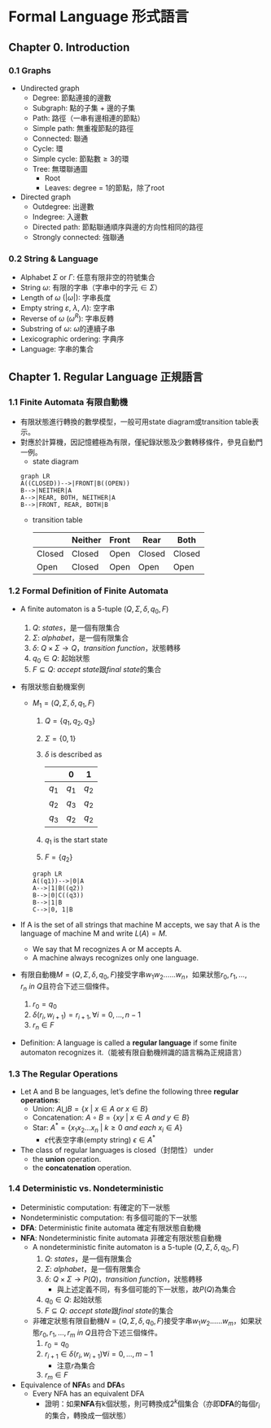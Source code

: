 # Formal Language 形式語言

## Chapter 0. Introduction

### 0.1 Graphs
- Undirected graph
  - Degree: 節點連接的邊數
  - Subgraph: 點的子集 $+$ 邊的子集
  - Path: 路徑（一串有邊相連的節點）
  - Simple path: 無重複節點的路徑
  - Connected: 聯通
  - Cycle: 環
  - Simple cycle: 節點數$\geq 3$的環
  - Tree: 無環聯通圖
    - Root
    - Leaves: degree $=$ 1的節點，除了root
- Directed graph
  - Outdegree: 出邊數
  - Indegree: 入邊數
  - Directed path: 節點聯通順序與邊的方向性相同的路徑
  - Strongly connected: 強聯通

### 0.2 String & Language
  - Alphabet $\Sigma$ or $\Gamma$: 任意有限非空的符號集合
  - String $\omega$: 有限的字串（字串中的字元$\in\Sigma$）
  - Length of $\omega$ ($|\omega|$): 字串長度
  - Empty string $\varepsilon$,  $\lambda$, $\Lambda$): 空字串
  - Reverse of $\omega$ ($\omega^R$): 字串反轉
  - Substring of $\omega$: $\omega$的連續子串
  - Lexicographic ordering: 字典序
  - Language: 字串的集合

## Chapter 1. Regular Language 正規語言

### 1.1 Finite Automata 有限自動機

- 有限狀態進行轉換的數學模型，一般可用state diagram或transition table表示。
- 對應於計算機，因記憶體極為有限，僅紀錄狀態及少數轉移條件，參見自動門一例。
  - state diagram
  ```mermaid
  graph LR
  A((CLOSED))-->|FRONT|B((OPEN))
  B-->|NEITHER|A
  A-->|REAR, BOTH, NEITHER|A
  B-->|FRONT, REAR, BOTH|B
  ```
  - transition table

    | | Neither | Front | Rear | Both |
    | --- | --- | --- | --- | --- |
    | Closed | Closed | Open | Closed | Closed |
    | Open | Closed | Open | Open  | Open |

### 1.2 Formal Definition of Finite Automata
- A finite automaton is a 5-tuple ($Q, \Sigma, \delta, q_0, F$)
  1. $Q$: $states$，是一個有限集合
  2. $\Sigma$: $alphabet$，是一個有限集合
  3. $\delta$: $Q \times \Sigma \rightarrow Q$，$transition\ function$，狀態轉移
  4. $q_0 \in Q$: 起始狀態
  5. $F ⊆ Q$: $accept\ state$跟$final\ state$的集合
- 有限狀態自動機案例
   - $M_1 =  (Q, \Sigma, \delta, q_1, F)$
     1. $Q = \{q_1, q_2, q_3\}$
     2. $\Sigma = \{0, 1\}$
     3. $\delta$ is described as
  
         | | 0 | 1 |
         | --- | --- | --- |
         | $q_1$ | $q_1$ | $q_2$ |
         | $q_2$ | $q_3$ | $q_2$ |
         | $q_3$ | $q_2$ | $q_2$ |
       
     4. $q_1$ is the start state
     5. $F = \{q_2\}$

     ```mermaid
     graph LR
     A((q1))-->|0|A
     A-->|1|B((q2))
     B-->|0|C((q3))
     B-->|1|B
     C-->|0, 1|B
     ```

- If A is the set of all strings that machine M accepts, we say that A is the language of machine M and write $L(A) = M$.
  - We say that M recognizes A or M accepts A. 
  - A machine always recognizes only one language.
- 有限自動機$M = (Q, \Sigma, \delta, q_0, F)$接受字串$w_1w_2......w_n$，如果狀態$r_0, r_1, ..., r_n\ in\ Q$且符合下述三個條件。
  1. $r_0 = q_0$
  2. $\delta(r_i, w_{i + 1}) = r_{i + 1}, \forall i = 0, . . . , n − 1$
  3. $r_n ∈ F$
- Definition: A language is called a **regular language** if some finite automaton recognizes it.（能被有限自動機辨識的語言稱為正規語言）

### 1.3 The Regular Operations
- Let A and B be languages, let’s define the following three **regular operations**:
  - Union: $A \bigcup B = \{x\ |\ x \in A\ or\ x \in B\}$
  - Concatenation: $A \circ B = \{xy\ |\ x \in A\ and\ y \in B\}$
  - Star: $A^* = \{x_1x_2...x_n\ |\ k \geq 0\ and\ each\ x_i \in A\}$
    - $\epsilon$代表空字串(empty string) $\epsilon \in A^*$
- The class of regular languages is closed（封閉性） under 
  - the **union** operation.
  - the **concatenation** operation.

### 1.4 Deterministic vs. Nondeterministic
- Deterministic computation: 有確定的下一狀態
- Nondeterministic computation: 有多個可能的下一狀態
- **DFA**: Deterministic finite automata 確定有限狀態自動機
- **NFA**: Nondeterministic finite automata 非確定有限狀態自動機
  - A nondeterministic finite automaton is a 5-tuple ($Q, \Sigma, \delta, q_0, F$)
    1. $Q$: $states$，是一個有限集合
    2. $\Sigma$: $alphabet$，是一個有限集合
    3. $\delta$: $Q \times \Sigma \rightarrow P(Q)$，$transition\ function$，狀態轉移
       - 與上述定義不同，有多個可能的下一狀態，故$P(Q)$為集合
    4. $q_0 \in Q$: 起始狀態
    5. $F ⊆ Q$: $accept\ state$跟$final\ state$的集合
  - 非確定狀態有限自動機$N = (Q, \Sigma, \delta, q_0, F)$接受字串$w_1w_2......w_m$，如果狀態$r_0, r_1, ..., r_m\ in\ Q$且符合下述三個條件。
    1. $r_0 = q_0$
    2. $r_{i + 1} \in \delta(r_i, w_{i + 1}) \forall i = 0, . . . , m − 1$
       - 注意$r$為集合
    3. $r_m ∈ F$
- Equivalence of **NFA**s and **DFA**s
  - Every NFA has an equivalent DFA
    - 證明：如果**NFA**有k個狀態，則可轉換成$2^k$個集合（亦即**DFA**的每個$r_i$的集合，轉換成一個狀態）

